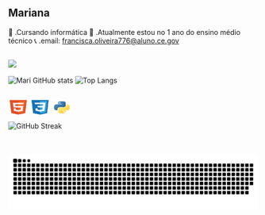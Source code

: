 ## Mariana 
🎒 .Cursando informática
🎒 .Atualmente estou no 1 ano do ensino médio técnico
📞 .email: francisca.oliveira776@aluno.ce.gov
## <div align="center" width="50">


![](https://visitcount.itsvg.in/api?id=ash-codes18&icon=1&color=10)


![Mari GitHub stats](https://github-readme-stats.vercel.app/api?username=fcmariana&show_icons=true&theme=dark)
![Top Langs](https://github-readme-stats.vercel.app/api/top-langs/?username=fcmariana_progress=true&theme=dark)


<div style="display: inline_block"><br>
  <img align="center" alt="Rafa-HTML" height="30" width="40" src="https://raw.githubusercontent.com/devicons/devicon/master/icons/html5/html5-original.svg">
  <img align="center" alt="Rafa-CSS" height="30" width="40" src="https://raw.githubusercontent.com/devicons/devicon/master/icons/css3/css3-original.svg">
  <img align="center" alt="Rafa-Python" height="30" width="40" src="https://raw.githubusercontent.com/devicons/devicon/master/icons/python/python-original.svg">

</div>






![GitHub Streak](https://streak-stats.demolab.com/?user=andr3kaua&theme=monokai-metallian&hide_border=true&show_icons=true)
</div>
<br>
<br>


<picture align="center">
  <source media="(prefers-color-scheme: dark)" srcset="https://raw.githubusercontent.com/mari4souza/mari4souza/output/github-contribution-grid-snake-dark.svg">
  <source media="(prefers-color-scheme: light)" srcset="https://raw.githubusercontent.com/mari4souza/mari4souza/output/github-contribution-grid-snake-dark.svg">
  <img align="center" alt="github contribution grid snake animation" src="https://raw.githubusercontent.com/mari4souza/mari4souza/output/github-contribution-grid-snake.svg">
</picture>
